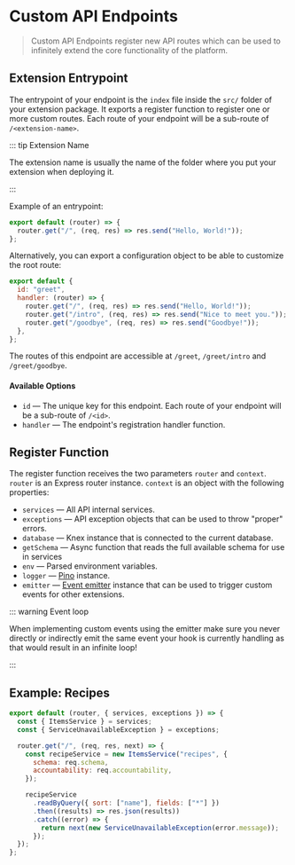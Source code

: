 # Custom API Endpoints <small></small>

> Custom API Endpoints register new API routes which can be used to infinitely extend the core functionality of the
> platform.

## Extension Entrypoint

The entrypoint of your endpoint is the `index` file inside the `src/` folder of your extension package. It exports a
register function to register one or more custom routes. Each route of your endpoint will be a sub-route of
`/<extension-name>`.

::: tip Extension Name

The extension name is usually the name of the folder where you put your extension when deploying it.

:::

Example of an entrypoint:

```js
export default (router) => {
  router.get("/", (req, res) => res.send("Hello, World!"));
};
```

Alternatively, you can export a configuration object to be able to customize the root route:

```js
export default {
  id: "greet",
  handler: (router) => {
    router.get("/", (req, res) => res.send("Hello, World!"));
    router.get("/intro", (req, res) => res.send("Nice to meet you."));
    router.get("/goodbye", (req, res) => res.send("Goodbye!"));
  },
};
```

The routes of this endpoint are accessible at `/greet`, `/greet/intro` and `/greet/goodbye`.

#### Available Options

- `id` — The unique key for this endpoint. Each route of your endpoint will be a sub-route of `/<id>`.
- `handler` — The endpoint's registration handler function.

## Register Function

The register function receives the two parameters `router` and `context`. `router` is an Express router instance.
`context` is an object with the following properties:

- `services` — All API internal services.
- `exceptions` — API exception objects that can be used to throw "proper" errors.
- `database` — Knex instance that is connected to the current database.
- `getSchema` — Async function that reads the full available schema for use in services
- `env` — Parsed environment variables.
- `logger` — [Pino](https://github.com/pinojs/pino) instance.
- `emitter` — [Event emitter](https://github.com/directus/directus/blob/main/api/src/emitter.ts) instance that can be
  used to trigger custom events for other extensions.

::: warning Event loop

When implementing custom events using the emitter make sure you never directly or indirectly emit the same event your
hook is currently handling as that would result in an infinite loop!

:::

## Example: Recipes

```js
export default (router, { services, exceptions }) => {
  const { ItemsService } = services;
  const { ServiceUnavailableException } = exceptions;

  router.get("/", (req, res, next) => {
    const recipeService = new ItemsService("recipes", {
      schema: req.schema,
      accountability: req.accountability,
    });

    recipeService
      .readByQuery({ sort: ["name"], fields: ["*"] })
      .then((results) => res.json(results))
      .catch((error) => {
        return next(new ServiceUnavailableException(error.message));
      });
  });
};
```
